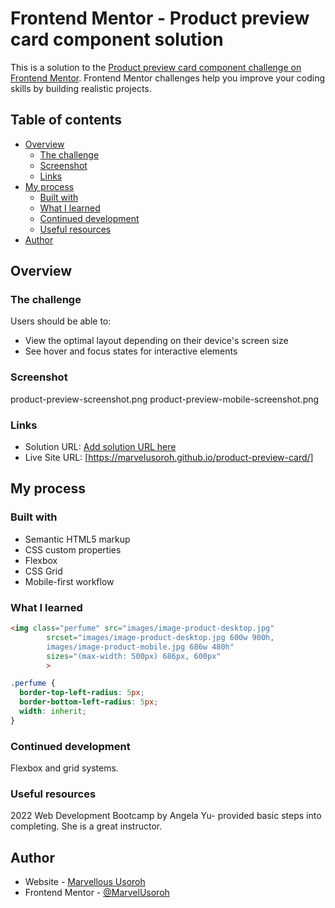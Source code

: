 # Frontend Mentor - Product preview card component solution

This is a solution to the [Product preview card component challenge on Frontend Mentor](https://www.frontendmentor.io/challenges/product-preview-card-component-GO7UmttRfa). Frontend Mentor challenges help you improve your coding skills by building realistic projects. 

## Table of contents

- [Overview](#overview)
  - [The challenge](#the-challenge)
  - [Screenshot](#screenshot)
  - [Links](#links)
- [My process](#my-process)
  - [Built with](#built-with)
  - [What I learned](#what-i-learned)
  - [Continued development](#continued-development)
  - [Useful resources](#useful-resources)
- [Author](#author)

## Overview

### The challenge

Users should be able to:

- View the optimal layout depending on their device's screen size
- See hover and focus states for interactive elements

### Screenshot

product-preview-screenshot.png
product-preview-mobile-screenshot.png

### Links

- Solution URL: [Add solution URL here](https://your-solution-url.com)
- Live Site URL: [https://marvelusoroh.github.io/product-preview-card/]

## My process

### Built with

- Semantic HTML5 markup
- CSS custom properties
- Flexbox
- CSS Grid
- Mobile-first workflow

### What I learned

```html
<img class="perfume" src="images/image-product-desktop.jpg"
        srcset="images/image-product-desktop.jpg 600w 900h,
        images/image-product-mobile.jpg 686w 480h"
        sizes="(max-width: 500px) 686px, 600px" 
        >
```

```css
.perfume {
  border-top-left-radius: 5px;
  border-bottom-left-radius: 5px;
  width: inherit;
}
```

### Continued development

Flexbox and grid systems.

### Useful resources

2022 Web Development Bootcamp by Angela Yu- provided basic steps into completing. She is a great instructor.

## Author

- Website - [Marvellous Usoroh](https://www.your-site.com)
- Frontend Mentor - [@MarvelUsoroh](https://www.frontendmentor.io/profile/yourusername)

